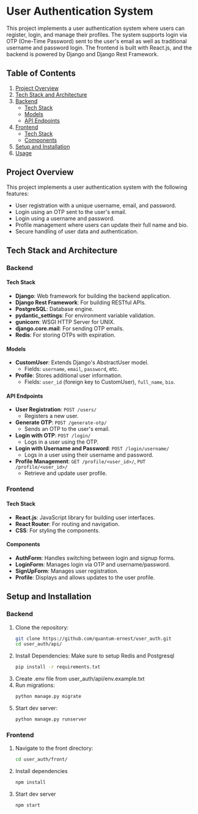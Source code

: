# User Authentication System

This project implements a user authentication system where users can register, login, and manage their profiles.
The system supports login via OTP (One-Time Password) sent to the user's email as well as traditional username and
password login. The frontend is built with React.js, and the backend is powered by Django and Django Rest Framework.
## Table of Contents

1. [Project Overview](#project-overview)
2. [Tech Stack and Architecture](#tech-stack-and-architecture)
3. [Backend](#backend)
   - [Tech Stack](#tech-stack)
   - [Models](#models)
   - [API Endpoints](#api-endpoints)
4. [Frontend](#frontend)
   - [Tech Stack](#tech-stack-frontend)
   - [Components](#components)
5. [Setup and Installation](#setup-and-installation)
6. [Usage](#usage)

## Project Overview

This project implements a user authentication system with the following features:
- User registration with a unique username, email, and password.
- Login using an OTP sent to the user's email.
- Login using a username and password.
- Profile management where users can update their full name and bio.
- Secure handling of user data and authentication.

## Tech Stack and Architecture

### Backend

#### Tech Stack

- **Django**: Web framework for building the backend application.
- **Django Rest Framework**: For building RESTful APIs.
- **PostgreSQL**: Database engine.
- **pydantic_settings**: For environment variable validation.
- **gunicorn**: WSGI HTTP Server for UNIX.
- **django.core.mail**: For sending OTP emails.
- **Redis**: For storing OTPs with expiration.

#### Models

- **CustomUser**: Extends Django's AbstractUser model.
  - Fields: `username`, `email`, `password`, etc.
- **Profile**: Stores additional user information.
  - Fields: `user_id` (foreign key to CustomUser), `full_name`, `bio`.

#### API Endpoints

- **User Registration**: `POST /users/`
  - Registers a new user.
- **Generate OTP**: `POST /generate-otp/`
  - Sends an OTP to the user's email.
- **Login with OTP**: `POST /login/`
  - Logs in a user using the OTP.
- **Login with Username and Password**: `POST /login/username/`
  - Logs in a user using their username and password.
- **Profile Management**: `GET /profile/<user_id>/`, `PUT /profile/<user_id>/`
  - Retrieve and update user profile.

### Frontend

#### Tech Stack

- **React.js**: JavaScript library for building user interfaces.
- **React Router**: For routing and navigation.
- **CSS**: For styling the components.

#### Components

- **AuthForm**: Handles switching between login and signup forms.
- **LoginForm**: Manages login via OTP and username/password.
- **SignUpForm**: Manages user registration.
- **Profile**: Displays and allows updates to the user profile.


## Setup and Installation

### Backend

1. Clone the repository:
   ```sh
   git clone https://github.com/quantum-ernest/user_auth.git
   cd user_auth/api/
2. Install Dependencies: Make sure to setup Redis and Postgresql
    ```sh
   pip install -r requirements.txt
3. Create .env file from user_auth/api/env.example.txt
4. Run migrations:
    ```sh
   python manage.py migrate
5. Start dev server:
    ```sh
   python manage.py runserver

### Frontend

1. Navigate to the front directory:
    ```sh
   cd user_auth/front/
2. Install dependencies
    ```sh
   npm install
3. Start dev server
    ```sh
   npm start
